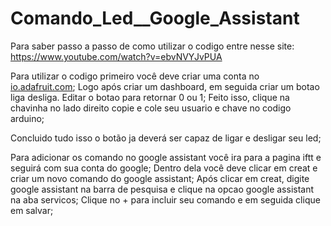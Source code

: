 # Comando_Led__Google_Assistant

Para saber passo a passo de como utilizar o codigo entre nesse site: https://www.youtube.com/watch?v=ebvNVYJvPUA

Para utilizar o codigo primeiro você deve criar uma conta no [io.adafruit.com](https://io.adafruit.com/);
Logo após criar um dashboard, em seguida criar um botao liga desliga. Editar o botao para retornar 0 ou 1;
Feito isso, clique na chavinha no lado direito copie e cole seu usuario e chave no codigo arduino;

Concluido tudo isso o botão ja deverá ser capaz de ligar e desligar seu led;

Para adicionar os comando no google assistant você ira para a pagina iftt e seguirá com sua conta do google;
Dentro dela você deve clicar em creat e criar um novo comando do google assistant;
Após clicar em creat, digite google assistant na barra de pesquisa e clique na opcao google assistant na aba servicos;
Clique no + para incluir seu comando e em seguida clique em salvar;
